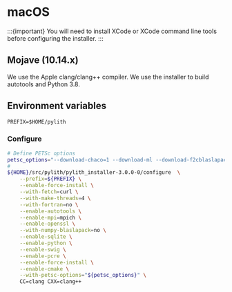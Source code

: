 # macOS

:::{important}
You will need to install XCode or XCode command line tools before
configuring the installer.
:::

## Mojave (10.14.x)

We use the Apple clang/clang++ compiler. We use the installer to build
autotools and Python 3.8.

## Environment variables

```
PREFIX=$HOME/pylith
```

### Configure



```bash
# Define PETSc options
petsc_options="--download-chaco=1 --download-ml --download-f2cblaslapack --with-fc=0 --with-hwloc=0 --with-ssl=0 --with-x=0 --with-c2html=0 --with-lgrind=0"
#
${HOME}/src/pylith/pylith_installer-3.0.0-0/configure  \
    --prefix=${PREFIX} \
    --enable-force-install \
    --with-fetch=curl \
    --with-make-threads=4 \
    --with-fortran=no \
    --enable-autotools \
    --enable-mpi=mpich \
    --enable-openssl \
    --with-numpy-blaslapack=no \
    --enable-sqlite \
    --enable-python \
    --enable-swig \
    --enable-pcre \
    --enable-force-install \
    --enable-cmake \
    --with-petsc-options="${petsc_options}" \
    CC=clang CXX=clang++
```
